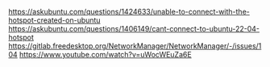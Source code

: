 https://askubuntu.com/questions/1424633/unable-to-connect-with-the-hotspot-created-on-ubuntu
https://askubuntu.com/questions/1406149/cant-connect-to-ubuntu-22-04-hotspot
https://gitlab.freedesktop.org/NetworkManager/NetworkManager/-/issues/104
https://www.youtube.com/watch?v=uWocWEuZa6E
